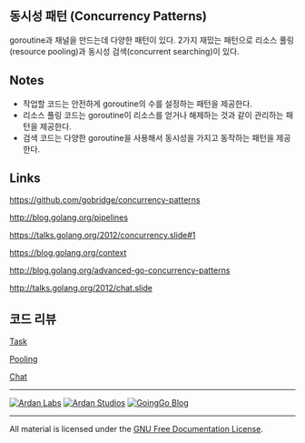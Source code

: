 ## 동시성 패턴 (Concurrency Patterns)
goroutine과 채널을 만드는데 다양한 패턴이 있다. 2가지 재밌는 패턴으로 리소스 풀링(resource pooling)과 동시성 검색(concurrent searching)이 있다.

## Notes

* 작업할 코드는 안전하게 goroutine의 수를 설정하는 패턴을 제공한다.
* 리소스 풀링 코드는 goroutine이 리소스를 얻거나 해제하는 것과 같이 관리하는 패턴을 제공한다.
* 검색 코드는 다양한 goroutine을 사용해서 동시성을 가지고 동작하는 패턴을 제공한다.

## Links

https://github.com/gobridge/concurrency-patterns

http://blog.golang.org/pipelines

https://talks.golang.org/2012/concurrency.slide#1

https://blog.golang.org/context

http://blog.golang.org/advanced-go-concurrency-patterns

http://talks.golang.org/2012/chat.slide

## 코드 리뷰

[Task](task)

[Pooling](pool)

[Chat](chat)

___
[![Ardan Labs](../00-slides/images/ggt_logo.png)](http://www.ardanlabs.com)
[![Ardan Studios](../00-slides/images/ardan_logo.png)](http://www.ardanstudios.com)
[![GoingGo Blog](../00-slides/images/ggb_logo.png)](http://www.goinggo.net)
___
All material is licensed under the [GNU Free Documentation License](https://github.com/ArdanStudios/gotraining/blob/master/LICENSE).
